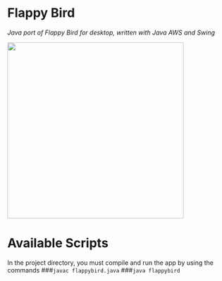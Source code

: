 # Flappy Bird
*Java port of Flappy Bird for desktop, written with Java AWS and Swing*

<img src='https://github.com/derek-ye/Flappy-Bird-PC-Edition/blob/master/screenshots/flappybird.png' width="400"/>

# Available Scripts
In the project directory, you must compile and run the app by using the commands 
###`javac flappybird.java`
###`java flappybird`

